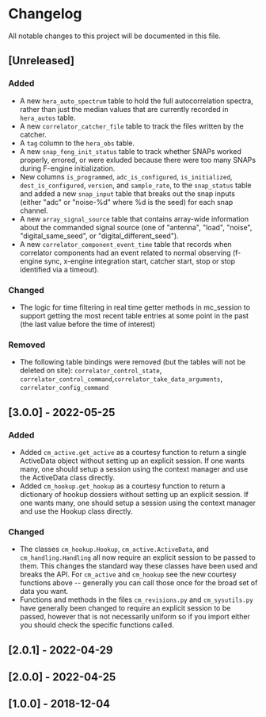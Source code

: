 # Changelog
All notable changes to this project will be documented in this file.

## [Unreleased]

### Added
- A new `hera_auto_spectrum` table to hold the full autocorrelation spectra, rather than
just the median values that are currently recorded in `hera_autos` table.
- A new `correlator_catcher_file` table to track the files written by the catcher.
- A `tag` column to the `hera_obs` table.
- A new `snap_feng_init_status` table to track whether SNAPs worked properly, errored,
or were exluded because there were too many SNAPs during F-engine initialization.
- New columns `is_programmed`, `adc_is_configured`, `is_initialized`, `dest_is_configured`,
`version`, and `sample_rate`, to the `snap_status` table and added a new `snap_input`
table that breaks out the snap inputs (either "adc" or "noise-%d" where %d is the seed)
for each snap channel.
- A new `array_signal_source` table that contains array-wide information about the
commanded signal source (one of "antenna", "load", "noise", "digital_same_seed", or
"digital_different_seed").
- A new `correlator_component_event_time` table that records when correlator components
had an event related to normal observing (f-engine sync, x-engine integration start,
catcher start, stop or stop identified via a timeout).


### Changed
- The logic for time filtering in real time getter methods in mc_session to support
getting the most recent table entries at some point in the past (the last value before
the time of interest)

### Removed
- The following table bindings were removed (but the tables will not be deleted on site):
`correlator_control_state`, `correlator_control_command`,`correlator_take_data_arguments`,
`correlator_config_command`

## [3.0.0] - 2022-05-25

### Added
- Added `cm_active.get_active` as a courtesy function to return a single ActiveData
object without setting up an explicit session.  If one wants many, one should
setup a session using the context manager and use the ActiveData class directly.
- Added `cm_hookup.get_hookup` as a courtesy function to return a dictionary
of hookup dossiers without setting up an explicit session.  If one wants many,
one should setup a session using the context manager and use the Hookup class
directly.

### Changed
- The classes `cm_hookup.Hookup`, `cm_active.ActiveData`, and
`cm_handling.Handling` all now require an explicit session to be passed to them.
This changes the standard way these classes have been used and breaks the API.
For `cm_active` and `cm_hookup` see the new courtesy functions above --
generally you can call those once for the broad set of data you want.
- Functions and methods in the files `cm_revisions.py` and `cm_sysutils.py`
have generally been changed to require an explicit session to be passed,
however that is not necessarily uniform so if you import either you should
check the specific functions called.

## [2.0.1] - 2022-04-29

## [2.0.0] - 2022-04-25

## [1.0.0] - 2018-12-04
